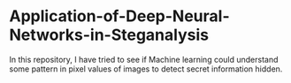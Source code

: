 # Application-of-Deep-Neural-Networks-in-Steganalysis
In this repository, I have tried to see if Machine learning could understand some pattern in pixel values of images to detect secret information hidden.
